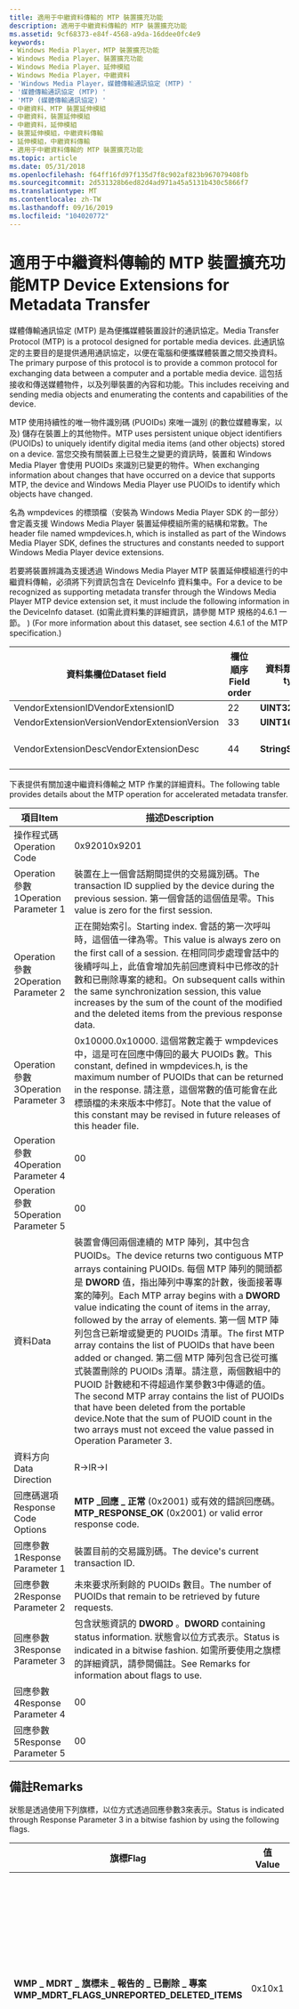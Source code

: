 ```yaml
---
title: 適用于中繼資料傳輸的 MTP 裝置擴充功能
description: 適用于中繼資料傳輸的 MTP 裝置擴充功能
ms.assetid: 9cf68373-e84f-4568-a9da-16ddee0fc4e9
keywords:
- Windows Media Player，MTP 裝置擴充功能
- Windows Media Player、裝置擴充功能
- Windows Media Player、延伸模組
- Windows Media Player，中繼資料
- 'Windows Media Player，媒體傳輸通訊協定 (MTP) '
- '媒體傳輸通訊協定 (MTP) '
- 'MTP (媒體傳輸通訊協定) '
- 中繼資料、MTP 裝置延伸模組
- 中繼資料，裝置延伸模組
- 中繼資料，延伸模組
- 裝置延伸模組，中繼資料傳輸
- 延伸模組，中繼資料傳輸
- 適用于中繼資料傳輸的 MTP 裝置擴充功能
ms.topic: article
ms.date: 05/31/2018
ms.openlocfilehash: f64ff16fd97f135d7f8c902af823b967079408fb
ms.sourcegitcommit: 2d531328b6ed82d4ad971a45a5131b430c5866f7
ms.translationtype: MT
ms.contentlocale: zh-TW
ms.lasthandoff: 09/16/2019
ms.locfileid: "104020772"
---
```

# <a name="mtp-device-extensions-for-metadata-transfer"></a><span data-ttu-id="1df6a-116">適用于中繼資料傳輸的 MTP 裝置擴充功能</span><span class="sxs-lookup"><span data-stu-id="1df6a-116">MTP Device Extensions for Metadata Transfer</span></span>

<span data-ttu-id="1df6a-117">媒體傳輸通訊協定 (MTP) 是為便攜媒體裝置設計的通訊協定。</span><span class="sxs-lookup"><span data-stu-id="1df6a-117">Media Transfer Protocol (MTP) is a protocol designed for portable media devices.</span></span> <span data-ttu-id="1df6a-118">此通訊協定的主要目的是提供通用通訊協定，以便在電腦和便攜媒體裝置之間交換資料。</span><span class="sxs-lookup"><span data-stu-id="1df6a-118">The primary purpose of this protocol is to provide a common protocol for exchanging data between a computer and a portable media device.</span></span> <span data-ttu-id="1df6a-119">這包括接收和傳送媒體物件，以及列舉裝置的內容和功能。</span><span class="sxs-lookup"><span data-stu-id="1df6a-119">This includes receiving and sending media objects and enumerating the contents and capabilities of the device.</span></span>

<span data-ttu-id="1df6a-120">MTP 使用持續性的唯一物件識別碼 (PUOIDs) 來唯一識別 (的數位媒體專案，以及) 儲存在裝置上的其他物件。</span><span class="sxs-lookup"><span data-stu-id="1df6a-120">MTP uses persistent unique object identifiers (PUOIDs) to uniquely identify digital media items (and other objects) stored on a device.</span></span> <span data-ttu-id="1df6a-121">當您交換有關裝置上已發生之變更的資訊時，裝置和 Windows Media Player 會使用 PUOIDs 來識別已變更的物件。</span><span class="sxs-lookup"><span data-stu-id="1df6a-121">When exchanging information about changes that have occurred on a device that supports MTP, the device and Windows Media Player use PUOIDs to identify which objects have changed.</span></span>

<span data-ttu-id="1df6a-122">名為 wmpdevices 的標頭檔（安裝為 Windows Media Player SDK 的一部分）會定義支援 Windows Media Player 裝置延伸模組所需的結構和常數。</span><span class="sxs-lookup"><span data-stu-id="1df6a-122">The header file named wmpdevices.h, which is installed as part of the Windows Media Player SDK, defines the structures and constants needed to support Windows Media Player device extensions.</span></span>

<span data-ttu-id="1df6a-123">若要將裝置辨識為支援透過 Windows Media Player MTP 裝置延伸模組進行的中繼資料傳輸，必須將下列資訊包含在 DeviceInfo 資料集中。</span><span class="sxs-lookup"><span data-stu-id="1df6a-123">For a device to be recognized as supporting metadata transfer through the Windows Media Player MTP device extension set, it must include the following information in the DeviceInfo dataset.</span></span> <span data-ttu-id="1df6a-124"> (如需此資料集的詳細資訊，請參閱 MTP 規格的4.6.1 一節。 ) </span><span class="sxs-lookup"><span data-stu-id="1df6a-124">(For more information about this dataset, see section 4.6.1 of the MTP specification.)</span></span>



| <span data-ttu-id="1df6a-125">資料集欄位</span><span class="sxs-lookup"><span data-stu-id="1df6a-125">Dataset field</span></span>          | <span data-ttu-id="1df6a-126">欄位順序</span><span class="sxs-lookup"><span data-stu-id="1df6a-126">Field order</span></span> | <span data-ttu-id="1df6a-127">資料類型</span><span class="sxs-lookup"><span data-stu-id="1df6a-127">Data type</span></span>  | <span data-ttu-id="1df6a-128">值</span><span class="sxs-lookup"><span data-stu-id="1df6a-128">Value</span></span>                       |
|------------------------|-------------|------------|-----------------------------|
| <span data-ttu-id="1df6a-129">VendorExtensionID</span><span class="sxs-lookup"><span data-stu-id="1df6a-129">VendorExtensionID</span></span>      | <span data-ttu-id="1df6a-130">2</span><span class="sxs-lookup"><span data-stu-id="1df6a-130">2</span></span>           | <span data-ttu-id="1df6a-131">**UINT32**</span><span class="sxs-lookup"><span data-stu-id="1df6a-131">**UINT32**</span></span> | <span data-ttu-id="1df6a-132">0x00000006</span><span class="sxs-lookup"><span data-stu-id="1df6a-132">0x00000006</span></span>                  |
| <span data-ttu-id="1df6a-133">VendorExtensionVersion</span><span class="sxs-lookup"><span data-stu-id="1df6a-133">VendorExtensionVersion</span></span> | <span data-ttu-id="1df6a-134">3</span><span class="sxs-lookup"><span data-stu-id="1df6a-134">3</span></span>           | <span data-ttu-id="1df6a-135">**UINT16**</span><span class="sxs-lookup"><span data-stu-id="1df6a-135">**UINT16**</span></span> | <span data-ttu-id="1df6a-136">0x0064 (100) </span><span class="sxs-lookup"><span data-stu-id="1df6a-136">0x0064 (100)</span></span>                |
| <span data-ttu-id="1df6a-137">VendorExtensionDesc</span><span class="sxs-lookup"><span data-stu-id="1df6a-137">VendorExtensionDesc</span></span>    | <span data-ttu-id="1df6a-138">4</span><span class="sxs-lookup"><span data-stu-id="1df6a-138">4</span></span>           | <span data-ttu-id="1df6a-139">**String**</span><span class="sxs-lookup"><span data-stu-id="1df6a-139">**String**</span></span> | <span data-ttu-id="1df6a-140">"microsoft.com/WMPPD： 10.0"</span><span class="sxs-lookup"><span data-stu-id="1df6a-140">"microsoft.com/WMPPD: 10.0"</span></span> |



 

<span data-ttu-id="1df6a-141">下表提供有關加速中繼資料傳輸之 MTP 作業的詳細資料。</span><span class="sxs-lookup"><span data-stu-id="1df6a-141">The following table provides details about the MTP operation for accelerated metadata transfer.</span></span>



| <span data-ttu-id="1df6a-142">項目</span><span class="sxs-lookup"><span data-stu-id="1df6a-142">Item</span></span>                  | <span data-ttu-id="1df6a-143">描述</span><span class="sxs-lookup"><span data-stu-id="1df6a-143">Description</span></span>                                                                                                                                                                                                                                                                                                                                                                                                                                                                                            |
|-----------------------|--------------------------------------------------------------------------------------------------------------------------------------------------------------------------------------------------------------------------------------------------------------------------------------------------------------------------------------------------------------------------------------------------------------------------------------------------------------------------------------------------------|
| <span data-ttu-id="1df6a-144">操作程式碼</span><span class="sxs-lookup"><span data-stu-id="1df6a-144">Operation Code</span></span>        | <span data-ttu-id="1df6a-145">0x9201</span><span class="sxs-lookup"><span data-stu-id="1df6a-145">0x9201</span></span>                                                                                                                                                                                                                                                                                                                                                                                                                                                                                                 |
| <span data-ttu-id="1df6a-146">Operation 參數1</span><span class="sxs-lookup"><span data-stu-id="1df6a-146">Operation Parameter 1</span></span> | <span data-ttu-id="1df6a-147">裝置在上一個會話期間提供的交易識別碼。</span><span class="sxs-lookup"><span data-stu-id="1df6a-147">The transaction ID supplied by the device during the previous session.</span></span> <span data-ttu-id="1df6a-148">第一個會話的這個值是零。</span><span class="sxs-lookup"><span data-stu-id="1df6a-148">This value is zero for the first session.</span></span>                                                                                                                                                                                                                                                                                                                                                                                       |
| <span data-ttu-id="1df6a-149">Operation 參數2</span><span class="sxs-lookup"><span data-stu-id="1df6a-149">Operation Parameter 2</span></span> | <span data-ttu-id="1df6a-150">正在開始索引。</span><span class="sxs-lookup"><span data-stu-id="1df6a-150">Starting index.</span></span> <span data-ttu-id="1df6a-151">會話的第一次呼叫時，這個值一律為零。</span><span class="sxs-lookup"><span data-stu-id="1df6a-151">This value is always zero on the first call of a session.</span></span> <span data-ttu-id="1df6a-152">在相同同步處理會話中的後續呼叫上，此值會增加先前回應資料中已修改的計數和已刪除專案的總和。</span><span class="sxs-lookup"><span data-stu-id="1df6a-152">On subsequent calls within the same synchronization session, this value increases by the sum of the count of the modified and the deleted items from the previous response data.</span></span>                                                                                                                                                                                                                                             |
| <span data-ttu-id="1df6a-153">Operation 參數3</span><span class="sxs-lookup"><span data-stu-id="1df6a-153">Operation Parameter 3</span></span> | <span data-ttu-id="1df6a-154">0x10000.</span><span class="sxs-lookup"><span data-stu-id="1df6a-154">0x10000.</span></span> <span data-ttu-id="1df6a-155">這個常數定義于 wmpdevices 中，這是可在回應中傳回的最大 PUOIDs 數。</span><span class="sxs-lookup"><span data-stu-id="1df6a-155">This constant, defined in wmpdevices.h, is the maximum number of PUOIDs that can be returned in the response.</span></span> <span data-ttu-id="1df6a-156">請注意，這個常數的值可能會在此標頭檔的未來版本中修訂。</span><span class="sxs-lookup"><span data-stu-id="1df6a-156">Note that the value of this constant may be revised in future releases of this header file.</span></span>                                                                                                                                                                                                                                                                                     |
| <span data-ttu-id="1df6a-157">Operation 參數4</span><span class="sxs-lookup"><span data-stu-id="1df6a-157">Operation Parameter 4</span></span> | <span data-ttu-id="1df6a-158">0</span><span class="sxs-lookup"><span data-stu-id="1df6a-158">0</span></span>                                                                                                                                                                                                                                                                                                                                                                                                                                                                                                      |
| <span data-ttu-id="1df6a-159">Operation 參數5</span><span class="sxs-lookup"><span data-stu-id="1df6a-159">Operation Parameter 5</span></span> | <span data-ttu-id="1df6a-160">0</span><span class="sxs-lookup"><span data-stu-id="1df6a-160">0</span></span>                                                                                                                                                                                                                                                                                                                                                                                                                                                                                                      |
| <span data-ttu-id="1df6a-161">資料</span><span class="sxs-lookup"><span data-stu-id="1df6a-161">Data</span></span>                  | <span data-ttu-id="1df6a-162">裝置會傳回兩個連續的 MTP 陣列，其中包含 PUOIDs。</span><span class="sxs-lookup"><span data-stu-id="1df6a-162">The device returns two contiguous MTP arrays containing PUOIDs.</span></span> <span data-ttu-id="1df6a-163">每個 MTP 陣列的開頭都是 **DWORD** 值，指出陣列中專案的計數，後面接著專案的陣列。</span><span class="sxs-lookup"><span data-stu-id="1df6a-163">Each MTP array begins with a **DWORD** value indicating the count of items in the array, followed by the array of elements.</span></span> <span data-ttu-id="1df6a-164">第一個 MTP 陣列包含已新增或變更的 PUOIDs 清單。</span><span class="sxs-lookup"><span data-stu-id="1df6a-164">The first MTP array contains the list of PUOIDs that have been added or changed.</span></span> <span data-ttu-id="1df6a-165">第二個 MTP 陣列包含已從可攜式裝置刪除的 PUOIDs 清單。請注意，兩個數組中的 PUOID 計數總和不得超過作業參數3中傳遞的值。</span><span class="sxs-lookup"><span data-stu-id="1df6a-165">The second MTP array contains the list of PUOIDs that have been deleted from the portable device.Note that the sum of PUOID count in the two arrays must not exceed the value passed in Operation Parameter 3.</span></span><br/> |
| <span data-ttu-id="1df6a-166">資料方向</span><span class="sxs-lookup"><span data-stu-id="1df6a-166">Data Direction</span></span>        | <span data-ttu-id="1df6a-167">R->I</span><span class="sxs-lookup"><span data-stu-id="1df6a-167">R->I</span></span>                                                                                                                                                                                                                                                                                                                                                                                                                                                                                                |
| <span data-ttu-id="1df6a-168">回應碼選項</span><span class="sxs-lookup"><span data-stu-id="1df6a-168">Response Code Options</span></span> | <span data-ttu-id="1df6a-169">**MTP \_回應 \_ 正常** (0x2001) 或有效的錯誤回應碼。</span><span class="sxs-lookup"><span data-stu-id="1df6a-169">**MTP\_RESPONSE\_OK** (0x2001) or valid error response code.</span></span>                                                                                                                                                                                                                                                                                                                                                                                                                                           |
| <span data-ttu-id="1df6a-170">回應參數1</span><span class="sxs-lookup"><span data-stu-id="1df6a-170">Response Parameter 1</span></span>  | <span data-ttu-id="1df6a-171">裝置目前的交易識別碼。</span><span class="sxs-lookup"><span data-stu-id="1df6a-171">The device's current transaction ID.</span></span>                                                                                                                                                                                                                                                                                                                                                                                                                                                                   |
| <span data-ttu-id="1df6a-172">回應參數2</span><span class="sxs-lookup"><span data-stu-id="1df6a-172">Response Parameter 2</span></span>  | <span data-ttu-id="1df6a-173">未來要求所剩餘的 PUOIDs 數目。</span><span class="sxs-lookup"><span data-stu-id="1df6a-173">The number of PUOIDs that remain to be retrieved by future requests.</span></span>                                                                                                                                                                                                                                                                                                                                                                                                                                   |
| <span data-ttu-id="1df6a-174">回應參數3</span><span class="sxs-lookup"><span data-stu-id="1df6a-174">Response Parameter 3</span></span>  | <span data-ttu-id="1df6a-175">包含狀態資訊的 **DWORD** 。</span><span class="sxs-lookup"><span data-stu-id="1df6a-175">**DWORD** containing status information.</span></span> <span data-ttu-id="1df6a-176">狀態會以位方式表示。</span><span class="sxs-lookup"><span data-stu-id="1df6a-176">Status is indicated in a bitwise fashion.</span></span> <span data-ttu-id="1df6a-177">如需所要使用之旗標的詳細資訊，請參閱備註。</span><span class="sxs-lookup"><span data-stu-id="1df6a-177">See Remarks for information about flags to use.</span></span>                                                                                                                                                                                                                                                                                                                                                                     |
| <span data-ttu-id="1df6a-178">回應參數4</span><span class="sxs-lookup"><span data-stu-id="1df6a-178">Response Parameter 4</span></span>  | <span data-ttu-id="1df6a-179">0</span><span class="sxs-lookup"><span data-stu-id="1df6a-179">0</span></span>                                                                                                                                                                                                                                                                                                                                                                                                                                                                                                      |
| <span data-ttu-id="1df6a-180">回應參數5</span><span class="sxs-lookup"><span data-stu-id="1df6a-180">Response Parameter 5</span></span>  | <span data-ttu-id="1df6a-181">0</span><span class="sxs-lookup"><span data-stu-id="1df6a-181">0</span></span>                                                                                                                                                                                                                                                                                                                                                                                                                                                                                                      |



 

## <a name="remarks"></a><span data-ttu-id="1df6a-182">備註</span><span class="sxs-lookup"><span data-stu-id="1df6a-182">Remarks</span></span>

<span data-ttu-id="1df6a-183">狀態是透過使用下列旗標，以位方式透過回應參數3來表示。</span><span class="sxs-lookup"><span data-stu-id="1df6a-183">Status is indicated through Response Parameter 3 in a bitwise fashion by using the following flags.</span></span>



| <span data-ttu-id="1df6a-184">旗標</span><span class="sxs-lookup"><span data-stu-id="1df6a-184">Flag</span></span>                                             | <span data-ttu-id="1df6a-185">值</span><span class="sxs-lookup"><span data-stu-id="1df6a-185">Value</span></span> | <span data-ttu-id="1df6a-186">描述</span><span class="sxs-lookup"><span data-stu-id="1df6a-186">Description</span></span>                                                                                                                                                                                                                          |
|--------------------------------------------------|-------|--------------------------------------------------------------------------------------------------------------------------------------------------------------------------------------------------------------------------------------|
| <span data-ttu-id="1df6a-187">**WMP \_ MDRT \_ 旗標未 \_ 報告的 \_ 已刪除 \_ 專案**</span><span class="sxs-lookup"><span data-stu-id="1df6a-187">**WMP\_MDRT\_FLAGS\_UNREPORTED\_DELETED\_ITEMS**</span></span> | <span data-ttu-id="1df6a-188">0x1</span><span class="sxs-lookup"><span data-stu-id="1df6a-188">0x1</span></span>   | <span data-ttu-id="1df6a-189">專案已在報告第一個物件路徑名稱之前刪除。</span><span class="sxs-lookup"><span data-stu-id="1df6a-189">Items were deleted before the first object path name being reported.</span></span> <span data-ttu-id="1df6a-190">這通常表示裝置已重新格式化。</span><span class="sxs-lookup"><span data-stu-id="1df6a-190">This often indicates that the device was reformatted.</span></span>                                                                                                           |
| <span data-ttu-id="1df6a-191">**WMP \_ MDRT \_ 旗 \_ 標 \_ 已新增的 \_ 專案**</span><span class="sxs-lookup"><span data-stu-id="1df6a-191">**WMP\_MDRT\_FLAGS\_UNREPORTED\_ADDED\_ITEMS**</span></span>   | <span data-ttu-id="1df6a-192">0x2</span><span class="sxs-lookup"><span data-stu-id="1df6a-192">0x2</span></span>   | <span data-ttu-id="1df6a-193">裝置包含一些無法在 PUOIDS 清單中傳回的新增專案。</span><span class="sxs-lookup"><span data-stu-id="1df6a-193">The device contains some added items that cannot be returned in the list of PUOIDS.</span></span> <span data-ttu-id="1df6a-194">請注意，此旗標不是重複的回應參數2。</span><span class="sxs-lookup"><span data-stu-id="1df6a-194">Note that this flag is not redundant with Response Parameter 2.</span></span> <span data-ttu-id="1df6a-195">只有當裝置無法傳回的要求專案時，才設定此旗標。</span><span class="sxs-lookup"><span data-stu-id="1df6a-195">Set this flag only when there are requested items that the device cannot return.</span></span> |



 

<span data-ttu-id="1df6a-196">Bits 2 到31保留供日後使用。</span><span class="sxs-lookup"><span data-stu-id="1df6a-196">Bits 2 through 31 are reserved for future use.</span></span> <span data-ttu-id="1df6a-197">這些位應設定為零。</span><span class="sxs-lookup"><span data-stu-id="1df6a-197">These bits should be set to zero.</span></span>

<span data-ttu-id="1df6a-198">Windows Media Player 在傳送媒體檔案之前，于同步處理會話開始時，將 MTP 命令傳送到裝置。</span><span class="sxs-lookup"><span data-stu-id="1df6a-198">Windows Media Player sends the MTP command to a device at the start of a synchronization session before media files are transferred.</span></span> <span data-ttu-id="1df6a-199">裝置應該儘快傳回其回應，以避免同步處理作業的延遲。</span><span class="sxs-lookup"><span data-stu-id="1df6a-199">The device should return its response as quickly as possible to avoid delays in the synchronization operation.</span></span>

<span data-ttu-id="1df6a-200">Windows Media Player 會針對回應中所傳回之每個修改 POUID 的 [中繼資料](about-the-metadata.md) ，要求所列屬性的值。</span><span class="sxs-lookup"><span data-stu-id="1df6a-200">Windows Media Player will request values for the attributes listed in [About the Metadata](about-the-metadata.md) for each modified POUID returned in the response.</span></span> <span data-ttu-id="1df6a-201">Windows Media Player 可能會在後續命令中，將這些屬性的更新值傳送至裝置。</span><span class="sxs-lookup"><span data-stu-id="1df6a-201">Windows Media Player might send updated values for these attributes to the device in subsequent commands.</span></span>

<span data-ttu-id="1df6a-202">如果使用者的設定需要，則可以將回報為已從裝置移除的檔案再次複製到裝置。</span><span class="sxs-lookup"><span data-stu-id="1df6a-202">Files reported as having been removed from the device can be copied to the device again if the user's settings require it.</span></span>

## <a name="related-topics"></a><span data-ttu-id="1df6a-203">相關主題</span><span class="sxs-lookup"><span data-stu-id="1df6a-203">Related topics</span></span>

<dl> <dt>

[<span data-ttu-id="1df6a-204">**加速中繼資料傳輸的裝置擴充功能**</span><span class="sxs-lookup"><span data-stu-id="1df6a-204">**Device Extensions for Accelerated Metadata Transfer**</span></span>](device-extensions-for-accelerated-metadata-transfer.md)
</dt> </dl>

 

 





